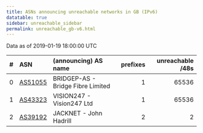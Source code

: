 ```yaml
---
title: ASNs announcing unreachable networks in GB (IPv6)
datatable: true
sidebar: unreachable_sidebar
permalink: unreachable_gb-v6.html
---
```


Data as of 2019-01-19 18:00:00 UTC


<div class="datatable-begin"></div>

|   # | ASN                                    | (announcing) AS name              |   prefixes |   unreachable /48s |
|----:|:---------------------------------------|:----------------------------------|-----------:|-------------------:|
|   0 | [AS51055](unreachable_AS51055-v6.html) | BRIDGEP-AS - Bridge Fibre Limited |          1 |              65536 |
|   1 | [AS43323](unreachable_AS43323-v6.html) | VISION247 - Vision247 Ltd         |          1 |              65536 |
|   2 | [AS39192](unreachable_AS39192-v6.html) | JACKNET - John Hadrill            |          2 |                  2 |

<div class="datatable-end"></div>